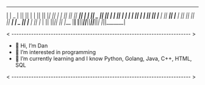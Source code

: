 
_     _  _______  ___      _______  _______  __   __  _______ 
| | _ | ||       ||   |    |       ||       ||  |_|  ||       |
| || || ||    ___||   |    |       ||   _   ||       ||    ___|
|       ||   |___ |   |    |       ||  | |  ||       ||   |___ 
|       ||    ___||   |___ |      _||  |_|  ||       ||    ___|
|   _   ||   |___ |       ||     |_ |       || ||_|| ||   |___ 
|__| |__||_______||_______||_______||_______||_|   |_||_______|

< ------------------------------------------------------------------------- >
- 👋 Hi, I’m Dan
- 👀 I’m interested in programming
- 🌱 I’m currently learning and I know Python, Golang, Java, C++, HTML, SQL

< ------------------------------------------------------------------------- >

<!---
daniilsonufrijuks/daniilsonufrijuks is a ✨ special ✨ repository because its `README.md` (this file) appears on your GitHub profile.
You can click the Preview link to take a look at your changes.
--->
